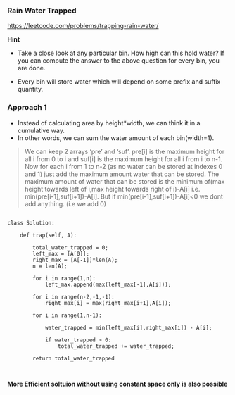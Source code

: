 ### Rain Water Trapped 

https://leetcode.com/problems/trapping-rain-water/

**Hint**

* Take a close look at any particular bin. How high can this hold water? If you can compute the answer to the above question for every bin, you are done.

* Every bin will store water which will depend on some prefix and suffix quantity.



### Approach 1
* Instead of calculating area by height*width, we can think it in a cumulative way.
* In other words, we can sum the water amount of each bin(width=1).

> We can keep 2 arrays ‘pre’ and ‘suf’. pre[i] is the maximum height for all i from 0 to i and suf[i] is the maximum height for all i from i to n-1.
> Now for each i from 1 to n-2 (as no water can be stored at indexes 0 and 1) just add the maximum amount water that can be stored. The maximum amount of water that can be stored is the minimum of(max height towards left of i,max height towards right of i)-A[i]
> i.e. min(pre[i-1],suf[i+1])-A[i]. But if min(pre[i-1],suf[i+1])-A[i]<0 we dont add anything. (i.e we add 0)



```

class Solution:

	def trap(self, A):

		total_water_trapped = 0;
		left_max = [A[0]];
		right_max = [A[-1]]*len(A);
		n = len(A);

		for i in range(1,n):
			left_max.append(max(left_max[-1],A[i]));
		
		for i in range(n-2,-1,-1):
			right_max[i] = max(right_max[i+1],A[i]);

		for i in range(1,n-1):

			water_trapped = min(left_max[i],right_max[i]) - A[i];

			if water_trapped > 0:
				total_water_trapped += water_trapped;
		
		return total_water_trapped



```

**More Efficient soltuion without using constant space only is also possible**

